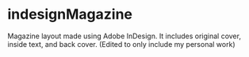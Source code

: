 # indesignMagazine
Magazine layout made using Adobe InDesign.  It includes original cover, inside text, and back cover.  (Edited to only include my personal work)
